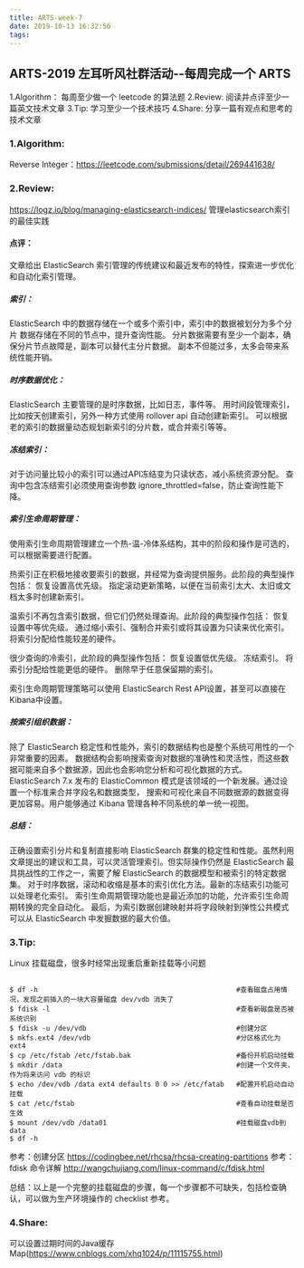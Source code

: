 ```yaml
---
title: ARTS-week-7
date: 2019-10-13 16:32:56
tags:
---
```


## ARTS-2019 左耳听风社群活动--每周完成一个 ARTS
1.Algorithm： 每周至少做一个 leetcode 的算法题
2.Review: 阅读并点评至少一篇英文技术文章
3.Tip: 学习至少一个技术技巧
4.Share: 分享一篇有观点和思考的技术文章

### 1.Algorithm:

Reverse Integer：https://leetcode.com/submissions/detail/269441638/

### 2.Review:

https://logz.io/blog/managing-elasticsearch-indices/
管理elasticsearch索引的最佳实践

#### 点评：
文章给出 ElasticSearch 索引管理的传统建议和最近发布的特性，探索进一步优化和自动化索引管理。

##### 索引：
ElasticSearch 中的数据存储在一个或多个索引中，索引中的数据被划分为多个分片
数据存储在不同的节点中，提升查询性能。
分片数据需要有至少一个副本，确保分片节点故障是，副本可以替代主分片数据。
副本不但能过多，太多会带来系统性能开销。

##### 时序数据优化：
ElasticSearch 主要管理的是时序数据，比如日志，事件等。
用时间段管理索引，比如按天创建索引，另外一种方式使用 rollover api 自动创建新索引。
可以根据老的索引的数据量动态规划新索引的分片数，或合并索引等等。

##### 冻结索引：
对于访问量比较小的索引可以通过API冻结变为只读状态，减小系统资源分配。
查询中包含冻结索引必须使用查询参数 ignore_throttled=false，防止查询性能下降。

##### 索引生命周期管理：
使用索引生命周期管理建立一个热-温-冷体系结构，其中的阶段和操作是可选的，可以根据需要进行配置。

热索引正在积极地接收要索引的数据，并经常为查询提供服务。此阶段的典型操作包括：
恢复设置高优先级。
指定滚动更新策略，以便在当前索引太大、太旧或文档太多时创建新索引。

温索引不再包含索引数据，但它们仍然处理查询。此阶段的典型操作包括：
恢复设置中等优先级。
通过缩小索引、强制合并索引或将其设置为只读来优化索引。
将索引分配给性能较差的硬件。

很少查询的冷索引，此阶段的典型操作包括：
恢复设置低优先级。
冻结索引。
将索引分配给性能更低的硬件。
删除早于任意保留期的索引。

索引生命周期管理策略可以使用 ElasticSearch Rest API设置，甚至可以直接在Kibana中设置。

##### 按索引组织数据：
除了 ElasticSearch 稳定性和性能外，索引的数据结构也是整个系统可用性的一个非常重要的因素。
数据结构会影响搜索查询对数据的准确性和灵活性，而这些数据可能来自多个数据源，因此也会影响您分析和可视化数据的方式。
ElasticSearch 7.x 发布的 ElasticCommon 模式是该领域的一个新发展。通过设置一个标准来合并字段名和数据类型，
搜索和可视化来自不同数据源的数据变得更加容易。用户能够通过 Kibana 管理各种不同系统的单一统一视图。

##### 总结：
正确设置索引分片和复制直接影响 ElasticSearch 群集的稳定性和性能。虽然利用文章提出的建议和工具，可以灵活管理索引。但实际操作仍然是 ElasticSearch 最具挑战性的工作之一，需要了解 ElasticSearch 的数据模型和被索引的特定数据集。
对于时序数据，滚动和收缩是基本的索引优化方法。最新的冻结索引功能可以处理老化索引。
索引生命周期管理功能也是最近添加的功能，允许索引生命周期转换的完全自动化。
最后，为索引数据创建映射并将字段映射到弹性公共模式可以从 ElasticSearch 中发掘数据的最大价值。

### 3.Tip:

Linux 挂载磁盘，很多时经常出现重启重新挂载等小问题

``` shell

$ df -h                                                 #查看磁盘占用情况，发现之前插入的一块大容量磁盘 dev/vdb 消失了
$ fdisk -l                                              #查看新磁盘是否被系统识别
$ fdisk -u /dev/vdb                                     #创建分区
$ mkfs.ext4 /dev/vdb                                    #分区格式化为 ext4
$ cp /etc/fstab /etc/fstab.bak                          #备份开机启动挂载
$ mkdir /data                                           #创建一个文件夹，作为将来访问 vdb 的标识
$ echo /dev/vdb /data ext4 defaults 0 0 >> /etc/fatab   #配置开机启动自动挂载
$ cat /etc/fstab                                        #查看自动挂载是否生效
$ mount /dev/vdb /data01                                #挂载磁盘vdb到data
$ df -h

```

参考：创建分区        https://codingbee.net/rhcsa/rhcsa-creating-partitions
参考：fdisk 命令详解  http://wangchujiang.com/linux-command/c/fdisk.html

总结：以上是一个完整的挂载磁盘的步骤，每一个步骤都不可缺失，包括检查确认，可以做为生产环境操作的 checklist 参考。

### 4.Share:

可以设置过期时间的Java缓存Map(https://www.cnblogs.com/xhq1024/p/11115755.html)